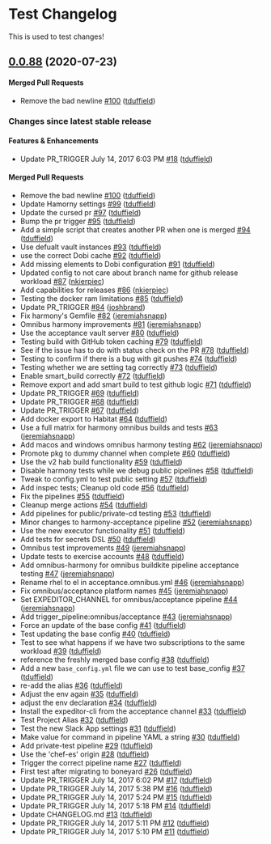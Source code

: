 # Test Changelog

This is used to test changes!

<!-- latest_release 0.0.88 -->
## [0.0.88](https://github.com/chef-boneyard/expeditor-acceptance/tree/0.0.88) (2020-07-23)

#### Merged Pull Requests
- Remove the bad newline [#100](https://github.com/chef-boneyard/expeditor-acceptance/pull/100) ([tduffield](https://github.com/tduffield))
<!-- latest_release -->

<!-- release_rollup since=latest_stable -->
### Changes since latest stable release

#### Features & Enhancements
- Update PR_TRIGGER July 14, 2017 6:03 PM [#18](https://github.com/chef/versioner-test/pull/18) ([tduffield](https://github.com/tduffield)) <!-- 0.0.20 -->

#### Merged Pull Requests
- Remove the bad newline [#100](https://github.com/chef-boneyard/expeditor-acceptance/pull/100) ([tduffield](https://github.com/tduffield)) <!-- 0.0.88 -->
- Update Hamorny settings [#99](https://github.com/chef-boneyard/expeditor-acceptance/pull/99) ([tduffield](https://github.com/tduffield)) <!-- 0.0.87 -->
- Update the cursed pr [#97](https://github.com/chef-boneyard/expeditor-acceptance/pull/97) ([tduffield](https://github.com/tduffield)) <!-- 0.0.86 -->
- Bump the pr trigger [#95](https://github.com/chef-boneyard/expeditor-acceptance/pull/95) ([tduffield](https://github.com/tduffield)) <!-- 0.0.85 -->
- Add a simple script that creates another PR when one is merged [#94](https://github.com/chef-boneyard/expeditor-acceptance/pull/94) ([tduffield](https://github.com/tduffield)) <!-- 0.0.84 -->
- Use defualt vault instances [#93](https://github.com/chef-boneyard/expeditor-acceptance/pull/93) ([tduffield](https://github.com/tduffield)) <!-- 0.0.83 -->
- use the correct Dobi cache [#92](https://github.com/chef-boneyard/expeditor-acceptance/pull/92) ([tduffield](https://github.com/tduffield)) <!-- 0.0.82 -->
- Add missing elements to Dobi configuration [#91](https://github.com/chef-boneyard/expeditor-acceptance/pull/91) ([tduffield](https://github.com/tduffield)) <!-- 0.0.81 -->
- Updated config to not care about branch name for github release workload [#87](https://github.com/chef-boneyard/expeditor-acceptance/pull/87) ([nkierpiec](https://github.com/nkierpiec)) <!-- 0.0.80 -->
- Add capabilities for releases [#86](https://github.com/chef-boneyard/expeditor-acceptance/pull/86) ([nkierpiec](https://github.com/nkierpiec)) <!-- 0.0.79 -->
- Testing the docker ram limitations [#85](https://github.com/chef-boneyard/expeditor-acceptance/pull/85) ([tduffield](https://github.com/tduffield)) <!-- 0.0.78 -->
- Update PR_TRIGGER [#84](https://github.com/chef-boneyard/expeditor-acceptance/pull/84) ([joshbrand](https://github.com/joshbrand)) <!-- 0.0.77 -->
- Fix harmony&#39;s Gemfile [#82](https://github.com/chef-boneyard/expeditor-acceptance/pull/82) ([jeremiahsnapp](https://github.com/jeremiahsnapp)) <!-- 0.0.76 -->
- Omnibus harmony improvements [#81](https://github.com/chef-boneyard/expeditor-acceptance/pull/81) ([jeremiahsnapp](https://github.com/jeremiahsnapp)) <!-- 0.0.75 -->
- Use the acceptance vault server [#80](https://github.com/chef-boneyard/expeditor-acceptance/pull/80) ([tduffield](https://github.com/tduffield)) <!-- 0.0.74 -->
- Testing build with GitHub token caching [#79](https://github.com/chef-boneyard/expeditor-acceptance/pull/79) ([tduffield](https://github.com/tduffield)) <!-- 0.0.73 -->
- See if the issue has to do with status check on the PR [#78](https://github.com/chef-boneyard/expeditor-acceptance/pull/78) ([tduffield](https://github.com/tduffield)) <!-- 0.0.72 -->
- Testing to confirm if there is a bug with git pushes [#74](https://github.com/chef-boneyard/expeditor-acceptance/pull/74) ([tduffield](https://github.com/tduffield)) <!-- 0.0.71 -->
- Testing whether we are setting tag correctly [#73](https://github.com/chef-boneyard/expeditor-acceptance/pull/73) ([tduffield](https://github.com/tduffield)) <!-- 0.0.70 -->
- Enable smart_build correctly [#72](https://github.com/chef-boneyard/expeditor-acceptance/pull/72) ([tduffield](https://github.com/tduffield)) <!-- 0.0.69 -->
- Remove export and add smart build to test github logic [#71](https://github.com/chef-boneyard/expeditor-acceptance/pull/71) ([tduffield](https://github.com/tduffield)) <!-- 0.0.68 -->
- Update PR_TRIGGER [#69](https://github.com/chef-boneyard/expeditor-acceptance/pull/69) ([tduffield](https://github.com/tduffield)) <!-- 0.0.67 -->
- Update PR_TRIGGER [#68](https://github.com/chef-boneyard/expeditor-acceptance/pull/68) ([tduffield](https://github.com/tduffield)) <!-- 0.0.66 -->
- Update PR_TRIGGER [#67](https://github.com/chef-boneyard/expeditor-acceptance/pull/67) ([tduffield](https://github.com/tduffield)) <!-- 0.0.65 -->
- Add docker export to Habitat [#64](https://github.com/chef-boneyard/expeditor-acceptance/pull/64) ([tduffield](https://github.com/tduffield)) <!-- 0.0.64 -->
- Use a full matrix for harmony omnibus builds and tests [#63](https://github.com/chef-boneyard/expeditor-acceptance/pull/63) ([jeremiahsnapp](https://github.com/jeremiahsnapp)) <!-- 0.0.63 -->
- Add macos and windows omnibus harmony testing [#62](https://github.com/chef-boneyard/expeditor-acceptance/pull/62) ([jeremiahsnapp](https://github.com/jeremiahsnapp)) <!-- 0.0.62 -->
- Promote pkg to dummy channel when complete [#60](https://github.com/chef-boneyard/expeditor-acceptance/pull/60) ([tduffield](https://github.com/tduffield)) <!-- 0.0.61 -->
- Use the v2 hab build functionality [#59](https://github.com/chef-boneyard/expeditor-acceptance/pull/59) ([tduffield](https://github.com/tduffield)) <!-- 0.0.60 -->
- Disable harmony tests while we debug public pipelines [#58](https://github.com/chef-boneyard/expeditor-acceptance/pull/58) ([tduffield](https://github.com/tduffield)) <!-- 0.0.54 -->
- Tweak to config.yml to test public setting [#57](https://github.com/chef-boneyard/expeditor-acceptance/pull/57) ([tduffield](https://github.com/tduffield)) <!-- 0.0.52 -->
- Add inspec tests; Cleanup old code [#56](https://github.com/chef-boneyard/expeditor-acceptance/pull/56) ([tduffield](https://github.com/tduffield)) <!-- 0.0.51 -->
- Fix the pipelines [#55](https://github.com/chef-boneyard/expeditor-acceptance/pull/55) ([tduffield](https://github.com/tduffield)) <!-- 0.0.50 -->
- Cleanup merge actions [#54](https://github.com/chef-boneyard/expeditor-acceptance/pull/54) ([tduffield](https://github.com/tduffield)) <!-- 0.0.49 -->
- Add pipelines for public/private-cd testing [#53](https://github.com/chef-boneyard/expeditor-acceptance/pull/53) ([tduffield](https://github.com/tduffield)) <!-- 0.0.48 -->
- Minor changes to harmony-acceptance pipeline [#52](https://github.com/chef-boneyard/expeditor-acceptance/pull/52) ([jeremiahsnapp](https://github.com/jeremiahsnapp)) <!-- 0.0.47 -->
- Use the new executor functionality [#51](https://github.com/chef-boneyard/expeditor-acceptance/pull/51) ([tduffield](https://github.com/tduffield)) <!-- 0.0.46 -->
- Add tests for secrets DSL [#50](https://github.com/chef-boneyard/expeditor-acceptance/pull/50) ([tduffield](https://github.com/tduffield)) <!-- 0.0.45 -->
- Omnibus test improvements [#49](https://github.com/chef-boneyard/expeditor-acceptance/pull/49) ([jeremiahsnapp](https://github.com/jeremiahsnapp)) <!-- 0.0.44 -->
- Update tests to exercise accounts [#48](https://github.com/chef-boneyard/expeditor-acceptance/pull/48) ([tduffield](https://github.com/tduffield)) <!-- 0.0.43 -->
- Add omnibus-harmony for omnibus buildkite pipeline acceptance testing [#47](https://github.com/chef-boneyard/expeditor-acceptance/pull/47) ([jeremiahsnapp](https://github.com/jeremiahsnapp)) <!-- 0.0.42 -->
- Rename rhel to el in acceptance.omnibus.yml [#46](https://github.com/chef-boneyard/expeditor-acceptance/pull/46) ([jeremiahsnapp](https://github.com/jeremiahsnapp)) <!-- 0.0.41 -->
- Fix omnibus/acceptance platform names [#45](https://github.com/chef-boneyard/expeditor-acceptance/pull/45) ([jeremiahsnapp](https://github.com/jeremiahsnapp)) <!-- 0.0.40 -->
- Set EXPEDITOR_CHANNEL for omnibus/acceptance pipeline [#44](https://github.com/chef-boneyard/expeditor-acceptance/pull/44) ([jeremiahsnapp](https://github.com/jeremiahsnapp)) <!-- 0.0.39 -->
- Add trigger_pipeline:omnibus/acceptance [#43](https://github.com/chef-boneyard/expeditor-acceptance/pull/43) ([jeremiahsnapp](https://github.com/jeremiahsnapp)) <!-- 0.0.38 -->
- Force an update of the base config [#41](https://github.com/chef-boneyard/expeditor-acceptance/pull/41) ([tduffield](https://github.com/tduffield)) <!-- 0.0.37 -->
- Test updating the base config [#40](https://github.com/chef-boneyard/expeditor-acceptance/pull/40) ([tduffield](https://github.com/tduffield)) <!-- 0.0.36 -->
- Test to see what happens if we have two subscriptions to the same workload [#39](https://github.com/chef-boneyard/expeditor-acceptance/pull/39) ([tduffield](https://github.com/tduffield)) <!-- 0.0.35 -->
- reference the freshly merged base config [#38](https://github.com/chef-boneyard/expeditor-acceptance/pull/38) ([tduffield](https://github.com/tduffield)) <!-- 0.0.34 -->
- Add a new `base_config.yml` file we can use to test base_config [#37](https://github.com/chef-boneyard/expeditor-acceptance/pull/37) ([tduffield](https://github.com/tduffield)) <!-- 0.0.33 -->
- re-add the alias [#36](https://github.com/chef-boneyard/expeditor-acceptance/pull/36) ([tduffield](https://github.com/tduffield)) <!-- 0.0.32 -->
- Adjust the env again [#35](https://github.com/chef-boneyard/expeditor-acceptance/pull/35) ([tduffield](https://github.com/tduffield)) <!-- 0.0.31 -->
- adjust the env declaration [#34](https://github.com/chef-boneyard/expeditor-acceptance/pull/34) ([tduffield](https://github.com/tduffield)) <!-- 0.0.30 -->
- Install the expeditor-cli from the acceptance channel [#33](https://github.com/chef-boneyard/expeditor-acceptance/pull/33) ([tduffield](https://github.com/tduffield)) <!-- 0.0.29 -->
- Test Project Alias [#32](https://github.com/chef-boneyard/expeditor-acceptance/pull/32) ([tduffield](https://github.com/tduffield)) <!-- 0.0.28 -->
- Test the new Slack App settings [#31](https://github.com/chef-boneyard/expeditor-acceptance/pull/31) ([tduffield](https://github.com/tduffield)) <!-- 0.0.27 -->
- Make value for command in pipeline YAML a string [#30](https://github.com/chef-boneyard/expeditor-acceptance/pull/30) ([tduffield](https://github.com/tduffield)) <!-- 0.0.26 -->
- Add private-test pipeline [#29](https://github.com/chef-boneyard/expeditor-acceptance/pull/29) ([tduffield](https://github.com/tduffield)) <!-- 0.0.25 -->
- Use the &#39;chef-es&#39; origin [#28](https://github.com/chef-boneyard/expeditor-acceptance/pull/28) ([tduffield](https://github.com/tduffield)) <!-- 0.0.24 -->
- Trigger the correct pipeline name [#27](https://github.com/chef-boneyard/expeditor-acceptance/pull/27) ([tduffield](https://github.com/tduffield)) <!-- 0.0.23 -->
- First test after migrating to boneyard [#26](https://github.com/chef-boneyard/expeditor-acceptance/pull/26) ([tduffield](https://github.com/tduffield)) <!-- 0.0.22 -->
- Update PR_TRIGGER July 14, 2017 6:02 PM [#17](https://github.com/chef/versioner-test/pull/17) ([tduffield](https://github.com/tduffield)) <!-- 0.0.19 -->
- Update PR_TRIGGER July 14, 2017 5:38 PM [#16](https://github.com/chef/versioner-test/pull/16) ([tduffield](https://github.com/tduffield)) <!-- 0.0.18 -->
- Update PR_TRIGGER July 14, 2017 5:24 PM [#15](https://github.com/chef/versioner-test/pull/15) ([tduffield](https://github.com/tduffield)) <!-- 0.0.17 -->
- Update PR_TRIGGER July 14, 2017 5:18 PM [#14](https://github.com/chef/versioner-test/pull/14) ([tduffield](https://github.com/tduffield)) <!-- 0.0.16 -->
- Update CHANGELOG.md [#13](https://github.com/chef/versioner-test/pull/13) ([tduffield](https://github.com/tduffield)) <!-- 0.0.15 -->
- Update PR_TRIGGER July 14, 2017 5:11 PM [#12](https://github.com/chef/versioner-test/pull/12) ([tduffield](https://github.com/tduffield)) <!-- 0.0.14 -->
- Update PR_TRIGGER July 14, 2017 5:10 PM [#11](https://github.com/chef/versioner-test/pull/11) ([tduffield](https://github.com/tduffield)) <!-- 0.0.13 -->
<!-- release_rollup -->